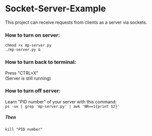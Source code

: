 # Socket-Server-Example
This project can receive requests from clients as a server via sockets.

### How to turn on server:
  ``chmod +x mp-server.py``   
  ``./mp-server.py &``

### How to turn back to terminal:
Press "CTRL+X"   
(Server is still running)

### How to turn off server:
Learn "PID number" of your server with this command:   
  ``ps -ux | grep 'mp-server.py' | awk 'NR==1{print $2}'``
##### Then
  ``kill "PID number"``
